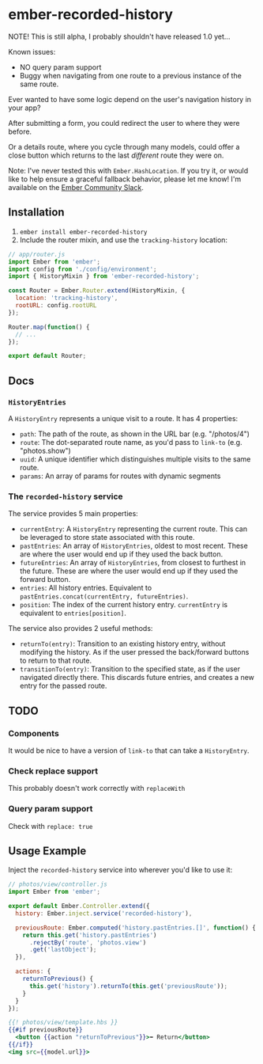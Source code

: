 # ember-recorded-history

NOTE! This is still alpha, I probably shouldn't have released 1.0 yet...

Known issues:
- NO query param support
- Buggy when navigating from one route to a previous instance of
  the same route.

Ever wanted to have some logic depend on the user's navigation history
in your app?

After submitting a form, you could redirect the user to where they were
before.

Or a details route, where you cycle through many models, could offer a
close button which returns to the last _different_ route they were on.

Note: I've never tested this with `Ember.HashLocation`. If you try it, or
would like to help ensure a graceful fallback behavior, please let me
know! I'm available on the [Ember Community
Slack](https://emberjs.com/community/).

## Installation

1. `ember install ember-recorded-history`
2. Include the router mixin, and use the `tracking-history` location:
```js
// app/router.js
import Ember from 'ember';
import config from './config/environment';
import { HistoryMixin } from 'ember-recorded-history';

const Router = Ember.Router.extend(HistoryMixin, {
  location: 'tracking-history',
  rootURL: config.rootURL
});

Router.map(function() {
  // ...
});

export default Router;
```

## Docs

### `HistoryEntries`
A `HistoryEntry` represents a unique visit to a route. It has 4 properties:
- `path`: The path of the route, as shown in the URL bar (e.g. "/photos/4")
- `route`: The dot-separated route name, as you'd pass to `link-to` (e.g. "photos.show")
- `uuid`: A unique identifier which distinguishes multiple visits to the same route.
- `params`: An array of params for routes with dynamic segments

### The `recorded-history` service
The service provides 5 main properties:
- `currentEntry`: A `HistoryEntry` representing the current route. This
  can be leveraged to store state associated with this route.
- `pastEntries`: An array of `HistoryEntries`, oldest to most recent.
  These are where the user would end up if they used the back button.
- `futureEntries`: An array of `HistoryEntries`, from closest to
  furthest in the future. These are where the user would end up if they
  used the forward button.
- `entries`: All history entries. Equivalent to
  `pastEntries.concat(currentEntry, futureEntries)`.
- `position`: The index of the current history entry. `currentEntry` is
  equivalent to `entries[position]`.

The service also provides 2 useful methods:
- `returnTo(entry)`: Transition to an existing history entry, without
  modifying the history. As if the user pressed the back/forward buttons
  to return to that route.
- `transitionTo(entry)`: Transition to the specified state, as if the
  user navigated directly there. This discards future entries, and
  creates a new entry for the passed route.

## TODO
### Components
It would be nice to have a version of `link-to` that can take a
`HistoryEntry`.
### Check replace support
This probably doesn't work correctly with `replaceWith`
### Query param support
Check with `replace: true`

## Usage Example

Inject the `recorded-history` service into wherever you'd like to use
it:
```js
// photos/view/controller.js
import Ember from 'ember';

export default Ember.Controller.extend({
  history: Ember.inject.service('recorded-history'),

  previousRoute: Ember.computed('history.pastEntries.[]', function() {
    return this.get('history.pastEntries')
      .rejectBy('route', 'photos.view')
      .get('lastObject');
  }),

  actions: {
    returnToPrevious() {
      this.get('history').returnTo(this.get('previousRoute'));
    }
  }
});
```

```hbs
{{! photos/view/template.hbs }}
{{#if previousRoute}}
  <button {{action "returnToPrevious"}}>⬅︎ Return</button>
{{/if}}
<img src={{model.url}}>
```
